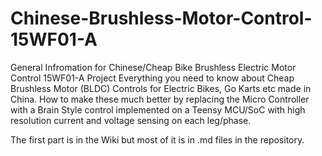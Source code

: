 # Chinese-Brushless-Motor-Control-15WF01-A
General Infromation for Chinese/Cheap Bike Brushless Electric Motor Control 15WF01-A Project
Everything you need to know about Cheap Brushless Motor (BLDC) Controls for Electric Bikes, Go Karts etc made in China.
How to make these much better by replacing the Micro Controller with a Brain Style control implemented on a  Teensy MCU/SoC with high resolution current and voltage sensing on each leg/phase.

The first part is in the Wiki but most of it is in .md files in the repository.

